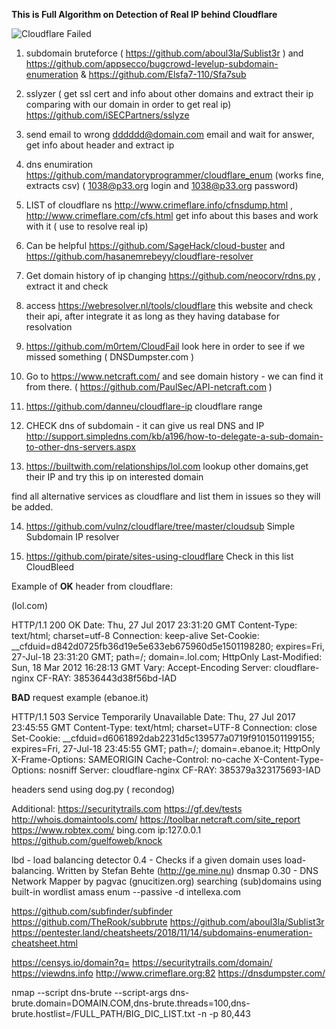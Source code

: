 
**This is Full Algorithm on Detection of Real IP behind Cloudflare**

![Cloudflare Failed](https://image.ibb.co/c1vw6x/cloudflare.png)
1) subdomain bruteforce ( https://github.com/aboul3la/Sublist3r ) and https://github.com/appsecco/bugcrowd-levelup-subdomain-enumeration &
https://github.com/Elsfa7-110/Sfa7sub

2) sslyzer ( get ssl cert and info about other domains and extract their ip comparing with our domain in order to get real ip)
https://github.com/iSECPartners/sslyze

3) send email to wrong dddddd@domain.com email and wait for answer, get info about header and extract ip

4) dns enumiration https://github.com/mandatoryprogrammer/cloudflare_enum (works fine, extracts csv) ( 1038@p33.org login and 1038@p33.org password)

5) LIST of cloudflare ns http://www.crimeflare.info/cfnsdump.html , 
http://www.crimeflare.com/cfs.html get info about this bases and work with it ( use to resolve real ip)

6)  Can be helpful https://github.com/SageHack/cloud-buster and https://github.com/hasanemrebeyy/cloudflare-resolver

7) Get domain history of ip changing https://github.com/neocorv/rdns.py , extract it and check

8) access https://webresolver.nl/tools/cloudflare this website and check their api, after integrate it as long as they having database for resolvation

9) https://github.com/m0rtem/CloudFail look here in order to see if we missed something ( DNSDumpster.com )

10) Go to https://www.netcraft.com/ and see domain history - we can find it from there. ( https://github.com/PaulSec/API-netcraft.com )

11) https://github.com/danneu/cloudflare-ip cloudflare range

12) CHECK dns of subdomain - it can give us real DNS and IP
http://support.simpledns.com/kb/a196/how-to-delegate-a-sub-domain-to-other-dns-servers.aspx

13) https://builtwith.com/relationships/lol.com lookup other domains,get their IP and try this ip on interested domain

find all alternative services as cloudflare and list them in issues so they will be added.

14) https://github.com/vulnz/cloudflare/tree/master/cloudsub Simple Subdomain IP resolver

15) https://github.com/pirate/sites-using-cloudflare Check in this list CloudBleed

Example of **OK** header from cloudflare:

(lol.com)

HTTP/1.1 200 OK
Date: Thu, 27 Jul 2017 23:31:20 GMT
Content-Type: text/html; charset=utf-8
Connection: keep-alive
Set-Cookie: __cfduid=d842d0725fb36d19e5e633eb675960d5e1501198280; expires=Fri, 27-Jul-18 23:31:20 GMT; path=/; domain=.lol.com; HttpOnly
Last-Modified: Sun, 18 Mar 2012 16:28:13 GMT
Vary: Accept-Encoding
Server: cloudflare-nginx
CF-RAY: 38536443d38f56bd-IAD

**BAD** request example (ebanoe.it)

HTTP/1.1 503 Service Temporarily Unavailable
Date: Thu, 27 Jul 2017 23:45:55 GMT
Content-Type: text/html; charset=UTF-8
Connection: close
Set-Cookie: __cfduid=d6061892dab2231d5c139577a0719f9101501199155; expires=Fri, 27-Jul-18 23:45:55 GMT; path=/; domain=.ebanoe.it; HttpOnly
X-Frame-Options: SAMEORIGIN
Cache-Control: no-cache
X-Content-Type-Options: nosniff
Server: cloudflare-nginx
CF-RAY: 385379a323175693-IAD

headers send using dog.py ( recondog)


Additional:
https://securitytrails.com
https://gf.dev/tests 
http://whois.domaintools.com/
https://toolbar.netcraft.com/site_report
https://www.robtex.com/
bing.com     ip:127.0.0.1
https://github.com/guelfoweb/knock

lbd - load balancing detector 0.4 - Checks if a given domain uses load-balancing. Written by Stefan Behte (http://ge.mine.nu)
dnsmap 0.30 - DNS Network Mapper by pagvac (gnucitizen.org) searching (sub)domains using built-in wordlist
amass enum --passive -d intellexa.com

https://github.com/subfinder/subfinder
https://github.com/TheRook/subbrute
https://github.com/aboul3la/Sublist3r
https://pentester.land/cheatsheets/2018/11/14/subdomains-enumeration-cheatsheet.html

https://censys.io/domain?q=
https://securitytrails.com/domain/
https://viewdns.info
http://www.crimeflare.org:82
https://dnsdumpster.com/

nmap --script dns-brute --script-args dns-brute.domain=DOMAIN.COM,dns-brute.threads=100,dns-brute.hostlist=/FULL_PATH/BIG_DIC_LIST.txt -n -p 80,443
